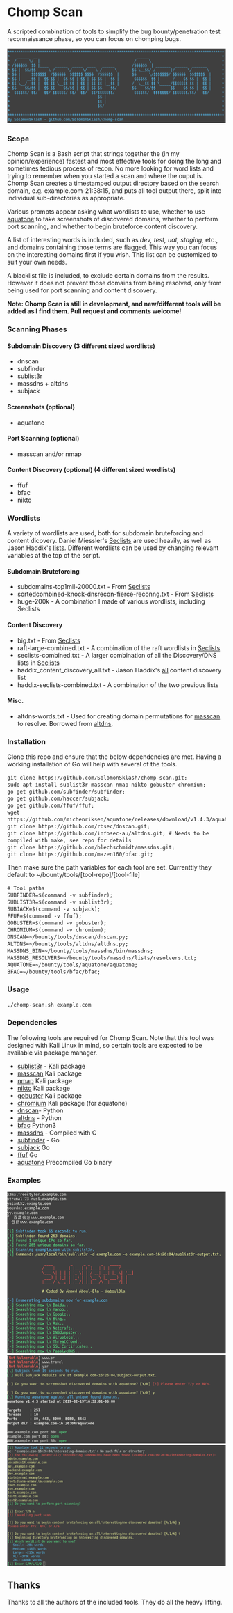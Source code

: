 # Chomp Scan

A scripted combination of tools to simplify the bug bounty/penetration test reconnaissance phase, so you can focus on chomping bugs.

![](screenshots/screenshot10.png)

### Scope
Chomp Scan is a Bash script that strings together the (in my opinion/experience) fastest and most effective tools for doing the long and sometimes tedious process of recon. No more looking for word lists and trying to remember when you started a scan and where the ouput is. Chomp Scan creates a timestamped output directory based on the search domain, e.g. example.com-21:38:15, and puts all tool output there, split into individual sub-directories as appropriate.

Various prompts appear asking what wordlists to use, whether to use [aquatone](https://github.com/michenriksen/aquatone) to take screenshots of discovered domains, whether to perform port scanning, and whether to begin bruteforce content discovery.

A list of interesting words is included, such as *dev, test, uat, staging,* etc., and domains containing those terms are flagged. This way you can focus on the interesting domains first if you wish. This list can be customized to suit your own needs.

A blacklist file is included, to exclude certain domains from the results. However it does not prevent those domains from being resolved, only from being used for port scanning and content discovery.

**Note: Chomp Scan is still in development, and new/different tools will be added as I find them. Pull request and comments welcome!**

### Scanning Phases

#### Subdomain Discovery (3 different sized wordlists)
* dnscan
* subfinder
* sublist3r
* massdns + altdns
* subjack

#### Screenshots (optional)
* aquatone

#### Port Scanning (optional)
* masscan and/or nmap

#### Content Discovery (optional) (4 different sized wordlists)
* ffuf
* bfac
* nikto


### Wordlists

A variety of wordlists are used, both for subdomain bruteforcing and content dicovery. Daniel Miessler's [Seclists](https://github.com/danielmiessler/SecLists) are used heavily, as well as Jason Haddix's [lists](https://gist.github.com/jhaddix). Different wordlists can be used by changing relevant variables at the top of the script.

#### Subdomain Bruteforcing
* subdomains-top1mil-20000.txt - From [Seclists](https://github.com/danielmiessler/SecLists)
* sortedcombined-knock-dnsrecon-fierce-reconng.txt - From [Seclists](https://github.com/danielmiessler/SecLists) 
* huge-200k - A combination I made of various wordlists, including Seclists

#### Content Discovery
* big.txt - From [Seclists](https://github.com/danielmiessler/SecLists)
* raft-large-combined.txt - A combination of the raft wordlists in [Seclists](https://github.com/danielmiessler/SecLists)
* seclists-combined.txt - A larger combination of all the Discovery/DNS lists in [Seclists](https://github.com/danielmiessler/SecLists)
* haddix_content_discovery_all.txt - Jason Haddix's [all](https://gist.github.com/jhaddix/b80ea67d85c13206125806f0828f4d10/) content discovery list
* haddix-seclists-combined.txt - A combination of the two previous lists

#### Misc.
* altdns-words.txt - Used for creating domain permutations for [masscan](https://github.com/robertdavidgraham/masscan) to resolve. Borrowed from [altdns](https://github.com/infosec-au/altdns/blob/master/words.txt).

### Installation
Clone this repo and ensure that the below dependencies are met. Having a working installation of Go will help with several of the tools.

```
git clone https://github.com/SolomonSklash/chomp-scan.git;
sudo apt install sublist3r masscan nmap nikto gobuster chromium;
go get github.com/subfinder/subfinder;
go get github.com/haccer/subjack;
go get github.com/ffuf/ffuf;
wget https://github.com/michenriksen/aquatone/releases/download/v1.4.3/aquatone_linux_amd64_1.4.3.zip;
git clone https://github.com/rbsec/dnscan.git;
git clone https://github.com/infosec-au/altdns.git; # Needs to be compiled with make, see repo for details
git clone https://github.com/blechschmidt/massdns.git;
git clone https://github.com/mazen160/bfac.git;
```

Then make sure the path variables for each tool are set. Currenttly they default to ~/bounty/tools/[tool-repo]/[tool-file]
```
# Tool paths
SUBFINDER=$(command -v subfinder);
SUBLIST3R=$(command -v sublist3r);
SUBJACK=$(command -v subjack);
FFUF=$(command -v ffuf);
GOBUSTER=$(command -v gobuster);
CHROMIUM=$(command -v chromium);
DNSCAN=~/bounty/tools/dnscan/dnscan.py;
ALTDNS=~/bounty/tools/altdns/altdns.py;
MASSDNS_BIN=~/bounty/tools/massdns/bin/massdns;
MASSDNS_RESOLVERS=~/bounty/tools/massdns/lists/resolvers.txt;
AQUATONE=~/bounty/tools/aquatone/aquatone;
BFAC=~/bounty/tools/bfac/bfac;
```

### Usage
`./chomp-scan.sh example.com`

### Dependencies

The following tools are required for Chomp Scan. Note that this tool was designed with Kali Linux in mind, so certain tools are expected to be available via package manager.

* [sublist3r](https://github.com/aboul3la/Sublist3r) - Kali package
* [masscan](https://github.com/robertdavidgraham/masscan) Kali package
* [nmap](https://www.nmap.org) Kali package
* [nikto](https://cirt.net/nikto2) Kali package
* [gobuster](https://github.com/OJ/gobuster) Kali package
* [chromium](https://www.chromium.org/) Kali package (for aquatone)
* [dnscan](https://github.com/rbsec/dnscan)- Python
* [altdns](https://github.com/infosec-au/altdns) - Python
* [bfac](https://github.com/mazen160/bfac) Python3
* [massdns](https://github.com/blechschmidt/massdns) - Compiled with C
* [subfinder](https://github.com/subfinder/subfinder) - Go
* [subjack](https://github.com/haccer/subjack) Go
* [ffuf](https://github.com/ffuf/ffuf) Go
* [aquatone](https://github.com/michenriksen/aquatone) Precompiled Go binary

### Examples
![](screenshots/screenshot05.png)
![](screenshots/screenshot07.png)
![](screenshots/screenshot09.png)

## Thanks
Thanks to all the authors of the included tools. They do all the heavy lifting.

